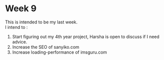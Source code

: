 # Week 9

This is intended to be my last week.\
I intend to :
1. Start figuring out my 4th year project, Harsha is open to discuss if I need advice.
2. Increase the SEO of sanyiko.com
3. Increase loading-performance of imsguru.com
